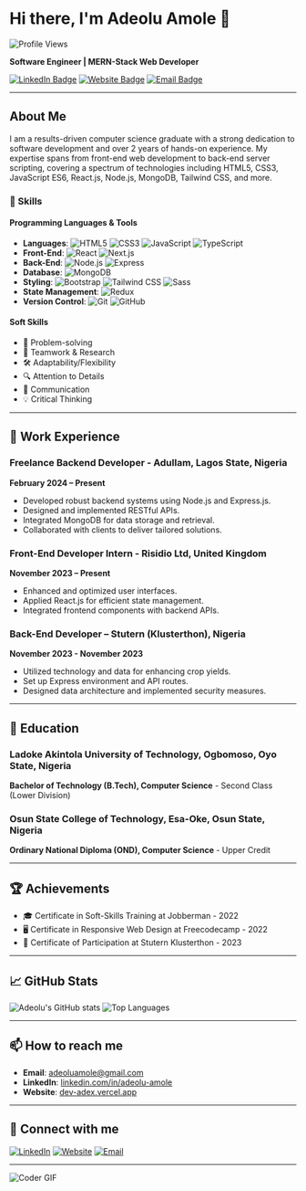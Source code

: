 # Hi there, I'm Adeolu Amole 👋

![Profile Views](https://komarev.com/ghpvc/?username=AdeoluAmole&style=flat-square&color=blue)

**Software Engineer | MERN-Stack Web Developer**

[![LinkedIn Badge](https://img.shields.io/badge/-LinkedIn-blue?style=flat-square&logo=LinkedIn&logoColor=white&link=https://www.linkedin.com/in/adeolu-amole)](https://www.linkedin.com/in/adeolu-amole)
[![Website Badge](https://img.shields.io/badge/Website-Dev%20Adex-brightgreen)](https://dev-adex.vercel.app)
[![Email Badge](https://img.shields.io/badge/Email-adeoluamole%40gmail.com-red)](mailto:adeoluamole@gmail.com)

---

## About Me

I am a results-driven computer science graduate with a strong dedication to software development and over 2 years of hands-on experience. My expertise spans from front-end web development to back-end server scripting, covering a spectrum of technologies including HTML5, CSS3, JavaScript ES6, React.js, Node.js, MongoDB, Tailwind CSS, and more.

### 🚀 Skills

#### Programming Languages & Tools
- **Languages**: ![HTML5](https://img.shields.io/badge/-HTML5-E34F26?style=flat-square&logo=html5&logoColor=white) ![CSS3](https://img.shields.io/badge/-CSS3-1572B6?style=flat-square&logo=css3) ![JavaScript](https://img.shields.io/badge/-JavaScript-F7DF1E?style=flat-square&logo=javascript&logoColor=black) ![TypeScript](https://img.shields.io/badge/-TypeScript-007ACC?style=flat-square&logo=typescript)
- **Front-End**: ![React](https://img.shields.io/badge/-React-61DAFB?style=flat-square&logo=react&logoColor=black) ![Next.js](https://img.shields.io/badge/-Next.js-000000?style=flat-square&logo=next.js)
- **Back-End**: ![Node.js](https://img.shields.io/badge/-Node.js-339933?style=flat-square&logo=node.js&logoColor=white) ![Express](https://img.shields.io/badge/-Express-000000?style=flat-square&logo=express)
- **Database**: ![MongoDB](https://img.shields.io/badge/-MongoDB-47A248?style=flat-square&logo=mongodb&logoColor=white)
- **Styling**: ![Bootstrap](https://img.shields.io/badge/-Bootstrap-563D7C?style=flat-square&logo=bootstrap) ![Tailwind CSS](https://img.shields.io/badge/-Tailwind%20CSS-38B2AC?style=flat-square&logo=tailwind-css&logoColor=white) ![Sass](https://img.shields.io/badge/-Sass-CC6699?style=flat-square&logo=sass&logoColor=white)
- **State Management**: ![Redux](https://img.shields.io/badge/-Redux-764ABC?style=flat-square&logo=redux&logoColor=white)
- **Version Control**: ![Git](https://img.shields.io/badge/-Git-F05032?style=flat-square&logo=git&logoColor=white) ![GitHub](https://img.shields.io/badge/-GitHub-181717?style=flat-square&logo=github)

#### Soft Skills
- 🧠 Problem-solving
- 🤝 Teamwork & Research
- 🛠 Adaptability/Flexibility
- 🔍 Attention to Details
- 💬 Communication
- 💡 Critical Thinking

---

## 💼 Work Experience

### Freelance Backend Developer - Adullam, Lagos State, Nigeria
**February 2024 – Present**
- Developed robust backend systems using Node.js and Express.js.
- Designed and implemented RESTful APIs.
- Integrated MongoDB for data storage and retrieval.
- Collaborated with clients to deliver tailored solutions.

### Front-End Developer Intern - Risidio Ltd, United Kingdom
**November 2023 – Present**
- Enhanced and optimized user interfaces.
- Applied React.js for efficient state management.
- Integrated frontend components with backend APIs.

### Back-End Developer – Stutern (Klusterthon), Nigeria
**November 2023 - November 2023**
- Utilized technology and data for enhancing crop yields.
- Set up Express environment and API routes.
- Designed data architecture and implemented security measures.

---

## 📜 Education

### Ladoke Akintola University of Technology, Ogbomoso, Oyo State, Nigeria
**Bachelor of Technology (B.Tech), Computer Science** - Second Class (Lower Division)

### Osun State College of Technology, Esa-Oke, Osun State, Nigeria
**Ordinary National Diploma (OND), Computer Science** - Upper Credit

---

## 🏆 Achievements

- 🎓 Certificate in Soft-Skills Training at Jobberman - 2022
- 🖥️ Certificate in Responsive Web Design at Freecodecamp - 2022
- 🏅 Certificate of Participation at Stutern Klusterthon - 2023

---

## 📈 GitHub Stats

![Adeolu's GitHub stats](https://github-readme-stats.vercel.app/api?username=AdeoluAmole&show_icons=true&theme=radical)
![Top Languages](https://github-readme-stats.vercel.app/api/top-langs/?username=AdeoluAmole&layout=compact&theme=radical)

---

## 📫 How to reach me

- **Email**: [adeoluamole@gmail.com](mailto:adeoluamole@gmail.com)
- **LinkedIn**: [linkedin.com/in/adeolu-amole](https://www.linkedin.com/in/adeolu-amole)
- **Website**: [dev-adex.vercel.app](https://dev-adex.vercel.app)

---

## 🔗 Connect with me

[![LinkedIn](https://img.shields.io/badge/LinkedIn-Adeolu%20Amole-blue?style=flat-square&logo=linkedin)](https://www.linkedin.com/in/adeolu-amole)
[![Website](https://img.shields.io/badge/Website-Dev%20Adex-brightgreen?style=flat-square&logo=google-chrome)](https://dev-adex.vercel.app)
[![Email](https://img.shields.io/badge/Email-adeoluamole%40gmail.com-red?style=flat-square&logo=gmail)](mailto:adeoluamole@gmail.com)

---

![Coder GIF](https://media.giphy.com/media/M9gbBd9nbDrOTu1Mqx/giphy.gif)

